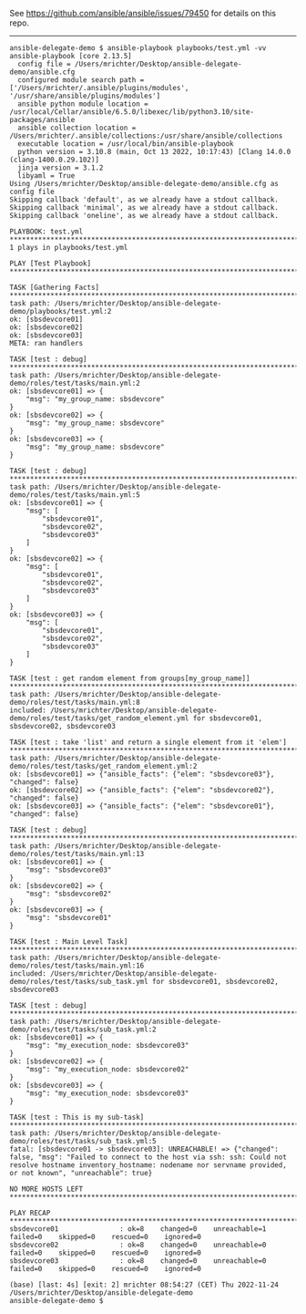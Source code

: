 See https://github.com/ansible/ansible/issues/79450 for details on this repo.

----

    ansible-delegate-demo $ ansible-playbook playbooks/test.yml -vv
    ansible-playbook [core 2.13.5]
      config file = /Users/mrichter/Desktop/ansible-delegate-demo/ansible.cfg
      configured module search path = ['/Users/mrichter/.ansible/plugins/modules', '/usr/share/ansible/plugins/modules']
      ansible python module location = /usr/local/Cellar/ansible/6.5.0/libexec/lib/python3.10/site-packages/ansible
      ansible collection location = /Users/mrichter/.ansible/collections:/usr/share/ansible/collections
      executable location = /usr/local/bin/ansible-playbook
      python version = 3.10.8 (main, Oct 13 2022, 10:17:43) [Clang 14.0.0 (clang-1400.0.29.102)]
      jinja version = 3.1.2
      libyaml = True
    Using /Users/mrichter/Desktop/ansible-delegate-demo/ansible.cfg as config file
    Skipping callback 'default', as we already have a stdout callback.
    Skipping callback 'minimal', as we already have a stdout callback.
    Skipping callback 'oneline', as we already have a stdout callback.
    
    PLAYBOOK: test.yml *********************************************************************************************************************************************************************************************************************
    1 plays in playbooks/test.yml
    
    PLAY [Test Playbook] *******************************************************************************************************************************************************************************************************************
    
    TASK [Gathering Facts] *****************************************************************************************************************************************************************************************************************
    task path: /Users/mrichter/Desktop/ansible-delegate-demo/playbooks/test.yml:2
    ok: [sbsdevcore01]
    ok: [sbsdevcore02]
    ok: [sbsdevcore03]
    META: ran handlers
    
    TASK [test : debug] ********************************************************************************************************************************************************************************************************************
    task path: /Users/mrichter/Desktop/ansible-delegate-demo/roles/test/tasks/main.yml:2
    ok: [sbsdevcore01] => {
        "msg": "my_group_name: sbsdevcore"
    }
    ok: [sbsdevcore02] => {
        "msg": "my_group_name: sbsdevcore"
    }
    ok: [sbsdevcore03] => {
        "msg": "my_group_name: sbsdevcore"
    }
    
    TASK [test : debug] ********************************************************************************************************************************************************************************************************************
    task path: /Users/mrichter/Desktop/ansible-delegate-demo/roles/test/tasks/main.yml:5
    ok: [sbsdevcore01] => {
        "msg": [
            "sbsdevcore01",
            "sbsdevcore02",
            "sbsdevcore03"
        ]
    }
    ok: [sbsdevcore02] => {
        "msg": [
            "sbsdevcore01",
            "sbsdevcore02",
            "sbsdevcore03"
        ]
    }
    ok: [sbsdevcore03] => {
        "msg": [
            "sbsdevcore01",
            "sbsdevcore02",
            "sbsdevcore03"
        ]
    }
    
    TASK [test : get random element from groups[my_group_name]] ****************************************************************************************************************************************************************************
    task path: /Users/mrichter/Desktop/ansible-delegate-demo/roles/test/tasks/main.yml:8
    included: /Users/mrichter/Desktop/ansible-delegate-demo/roles/test/tasks/get_random_element.yml for sbsdevcore01, sbsdevcore02, sbsdevcore03
    
    TASK [test : take 'list' and return a single element from it 'elem'] *******************************************************************************************************************************************************************
    task path: /Users/mrichter/Desktop/ansible-delegate-demo/roles/test/tasks/get_random_element.yml:2
    ok: [sbsdevcore01] => {"ansible_facts": {"elem": "sbsdevcore03"}, "changed": false}
    ok: [sbsdevcore02] => {"ansible_facts": {"elem": "sbsdevcore02"}, "changed": false}
    ok: [sbsdevcore03] => {"ansible_facts": {"elem": "sbsdevcore01"}, "changed": false}
    
    TASK [test : debug] ********************************************************************************************************************************************************************************************************************
    task path: /Users/mrichter/Desktop/ansible-delegate-demo/roles/test/tasks/main.yml:13
    ok: [sbsdevcore01] => {
        "msg": "sbsdevcore03"
    }
    ok: [sbsdevcore02] => {
        "msg": "sbsdevcore02"
    }
    ok: [sbsdevcore03] => {
        "msg": "sbsdevcore01"
    }
    
    TASK [test : Main Level Task] **********************************************************************************************************************************************************************************************************
    task path: /Users/mrichter/Desktop/ansible-delegate-demo/roles/test/tasks/main.yml:16
    included: /Users/mrichter/Desktop/ansible-delegate-demo/roles/test/tasks/sub_task.yml for sbsdevcore01, sbsdevcore02, sbsdevcore03
    
    TASK [test : debug] ********************************************************************************************************************************************************************************************************************
    task path: /Users/mrichter/Desktop/ansible-delegate-demo/roles/test/tasks/sub_task.yml:2
    ok: [sbsdevcore01] => {
        "msg": "my_execution_node: sbsdevcore03"
    }
    ok: [sbsdevcore02] => {
        "msg": "my_execution_node: sbsdevcore02"
    }
    ok: [sbsdevcore03] => {
        "msg": "my_execution_node: sbsdevcore03"
    }
    
    TASK [test : This is my sub-task] ******************************************************************************************************************************************************************************************************
    task path: /Users/mrichter/Desktop/ansible-delegate-demo/roles/test/tasks/sub_task.yml:5
    fatal: [sbsdevcore01 -> sbsdevcore03]: UNREACHABLE! => {"changed": false, "msg": "Failed to connect to the host via ssh: ssh: Could not resolve hostname inventory_hostname: nodename nor servname provided, or not known", "unreachable": true}
    
    NO MORE HOSTS LEFT *********************************************************************************************************************************************************************************************************************
    
    PLAY RECAP *****************************************************************************************************************************************************************************************************************************
    sbsdevcore01               : ok=8    changed=0    unreachable=1    failed=0    skipped=0    rescued=0    ignored=0   
    sbsdevcore02               : ok=8    changed=0    unreachable=0    failed=0    skipped=0    rescued=0    ignored=0   
    sbsdevcore03               : ok=8    changed=0    unreachable=0    failed=0    skipped=0    rescued=0    ignored=0   
    
    (base) [last: 4s] [exit: 2] mrichter 08:54:27 (CET) Thu 2022-11-24
    /Users/mrichter/Desktop/ansible-delegate-demo
    ansible-delegate-demo $